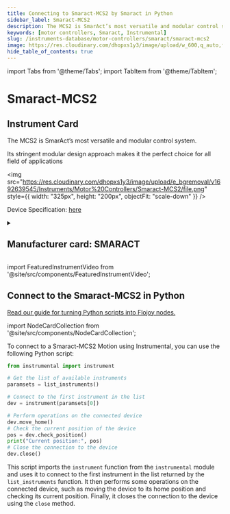 ```yaml
---
title: Connecting to Smaract-MCS2 by Smaract in Python
sidebar_label: Smaract-MCS2
description: The MCS2 is SmarAct’s most versatile and modular control system.Its stringent modular design approach makes it the perfect choice for all field of applications
keywords: [motor controllers, Smaract, Instrumental]
slug: /instruments-database/motor-controllers/smaract/smaract-mcs2
image: https://res.cloudinary.com/dhopxs1y3/image/upload/w_600,q_auto,f_auto/e_bgremoval/v1692639545/Instruments/Motor%20Controllers/Smaract-MCS2/file.jpg
hide_table_of_contents: true
---
```


import Tabs from '@theme/Tabs';
import TabItem from '@theme/TabItem';

# Smaract-MCS2

## Instrument Card

<div className="flex">

<div>

The MCS2 is SmarAct’s most versatile and modular control system.

Its stringent modular design approach makes it the perfect choice for all field of applications

</div>

<img src="https://res.cloudinary.com/dhopxs1y3/image/upload/e_bgremoval/v1692639545/Instruments/Motor%20Controllers/Smaract-MCS2/file.png" style={{ width: "325px", height: "200px", objectFit: "scale-down" }} />

</div>

<div className="flex text-center">

<p>Device Specification: <a target="\_blank" href="https://www.smaract.com/en/control-systems-and-software/product/mcs2?download=files/media/files/MCS2_Modular_Concept.pdf">here</a></p>

</div>

<details style={{ marginTop: "15px"}}>
<summary><h2>Manufacturer card: SMARACT</h2></summary>

<img src="https://res.cloudinary.com/dhopxs1y3/image/upload/v1692806184/Instruments/Vendor%20Logos/SmartAct.png" style={{ width: "100%", height: "170px",objectFit: "scale-down" }} />

In our [Motion](https://www.smaract.com/en/motion) business unit, we develop and produce high-precision, compact products for nano-positioning that meet the highest demands while being easy to handle.

<ul>
  <li>Headquarters: USA</li>
  <li>Yearly Revenue (millions, USD): 15.0</li>
  <li>Vendor Website: <a href="https://www.smaract.com/en/">here</a></li>
</ul>
</details>

import FeaturedInstrumentVideo from '@site/src/components/FeaturedInstrumentVideo';

<FeaturedInstrumentVideo category='MOTOR_CONTROLLERS' manufacturer='SMARACT'></FeaturedInstrumentVideo>


## Connect to the Smaract-MCS2 in Python

[Read our guide for turning Python scripts into Flojoy nodes.](https://docs.flojoy.ai/contribution/blocks/custom-flojoy-block/)

import NodeCardCollection from '@site/src/components/NodeCardCollection';

<Tabs>

<TabItem value="Flojoy" label="Flojoy" className="flojoy-instrument-tabs">

<NodeCardCollection category='MOTOR_CONTROLLERS' manufacturer='SMARACT'></NodeCardCollection>

</TabItem>
<TabItem value="Instrumental" label="Instrumental">

To connect to a Smaract-MCS2 Motion using Instrumental, you can use the following Python script:

```python
from instrumental import instrument

# Get the list of available instruments
paramsets = list_instruments()

# Connect to the first instrument in the list
dev = instrument(paramsets[0])

# Perform operations on the connected device
dev.move_home()
# Check the current position of the device
pos = dev.check_position()
print("Current position:", pos)
# Close the connection to the device
dev.close()
```

This script imports the `instrument` function from the `instrumental` module and uses it to connect to the first instrument in the list returned by the `list_instruments` function. It then performs some operations on the connected device, such as moving the device to its home position and checking its current position. Finally, it closes the connection to the device using the `close` method.

</TabItem>
</Tabs>
